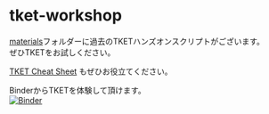 # tket-workshop

[materials](https://github.com/quantinuum-jp/tket-workshop/tree/main/materials)フォルダーに過去のTKETハンズオンスクリプトがございます。  
ぜひTKETをお試しください。  

[TKET Cheat Sheet](https://github.com/quantinuum-jp/tket-workshop/blob/main/tket_cheat_sheet-ver1.4(tket1.20.1).pdf) もぜひお役立てください。  

BinderからTKETを体験して頂けます。  
[![Binder](https://mybinder.org/badge_logo.svg)](https://mybinder.org/v2/gh/cqcjapan/tket-workshop/main)
